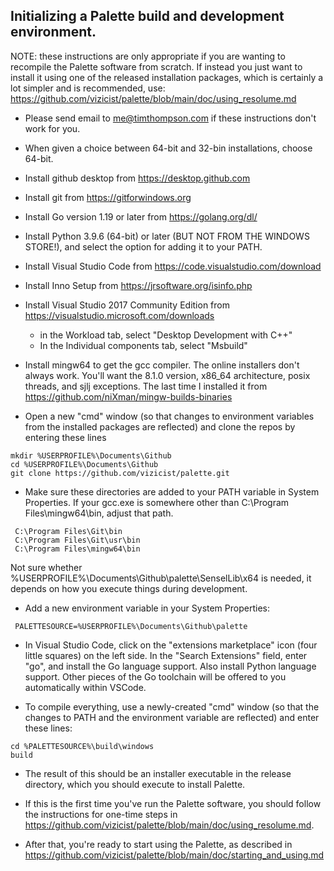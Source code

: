 ## Initializing a Palette build and development environment.

NOTE: these instructions are only appropriate if you are wanting
to recompile the Palette software from scratch.
If instead you just want to install it using one of the
released installation packages, which is certainly a lot simpler and is recommended, use:
<a href="https://github.com/vizicist/palette/blob/main/doc/using_resolume.md">https://github.com/vizicist/palette/blob/main/doc/using_resolume.md</a>

- Please send email to me@timthompson.com if these instructions don't work for you.

- When given a choice between 64-bit and 32-bin installations, choose 64-bit.

- Install github desktop from https://desktop.github.com

- Install git from https://gitforwindows.org

- Install Go version 1.19 or later from https://golang.org/dl/

- Install Python 3.9.6 (64-bit) or later (BUT NOT FROM THE WINDOWS STORE!), and select the option for adding it to your PATH.

- Install Visual Studio Code from https://code.visualstudio.com/download

- Install Inno Setup from https://jrsoftware.org/isinfo.php

- Install Visual Studio 2017 Community Edition from https://visualstudio.microsoft.com/downloads

	- in the Workload tab, select "Desktop Development with C++"
	- In the Individual components tab, select "Msbuild"

- Install mingw64 to get the gcc compiler.  The online installers don't always work.  You'll want the 8.1.0 version, x86_64 architecture, posix threads, and sjlj exceptions.
The last time I installed it from https://github.com/niXman/mingw-builds-binaries

- Open a new "cmd" window (so that changes to environment variables from the installed packages are reflected) and clone the repos by entering these lines

```
mkdir %USERPROFILE%\Documents\Github
cd %USERPROFILE%\Documents\Github
git clone https://github.com/vizicist/palette.git
```

- Make sure these directories are added to your PATH variable in System Properties.  If your gcc.exe is somewhere other than C:\Program Files\mingw64\bin, adjust that path.

```
 C:\Program Files\Git\bin
 C:\Program Files\Git\usr\bin
 C:\Program Files\mingw64\bin
```

Not sure whether %USERPROFILE%\Documents\Github\palette\SenselLib\x64 is needed, it depends on how you execute things during development.

- Add a new environment variable in your System Properties:

```
 PALETTESOURCE=%USERPROFILE%\Documents\Github\palette
```

- In Visual Studio Code, click on the "extensions marketplace" icon (four little squares) on the left side.
  In the "Search Extensions" field, enter "go", and install the Go language support.
  Also install Python language support.
  Other pieces of the Go toolchain will be offered to you automatically within VSCode.

- To compile everything, use a newly-created "cmd" window (so that the changes to PATH and the environment variable are reflected) and enter these lines:

```
cd %PALETTESOURCE%\build\windows
build
```

- The result of this should be an installer executable in the release directory,
which you should execute to install Palette.

- If this is the first time you've run the Palette software, you should follow the instructions for one-time steps in
<a href="https://github.com/vizicist/palette/blob/main/doc/using_resolume.md">https://github.com/vizicist/palette/blob/main/doc/using_resolume.md</a>.

- After that, you're ready to start using the Palette, as described in 
<a href="https://github.com/vizicist/palette/blob/main/doc/starting_and_using.md">https://github.com/vizicist/palette/blob/main/doc/starting_and_using.md</a>

